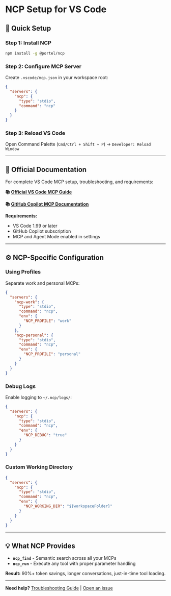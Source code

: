 # NCP Setup for VS Code

## 🚀 Quick Setup

### Step 1: Install NCP

```bash
npm install -g @portel/ncp
```

### Step 2: Configure MCP Server

Create `.vscode/mcp.json` in your workspace root:

```json
{
  "servers": {
    "ncp": {
      "type": "stdio",
      "command": "ncp"
    }
  }
}
```

### Step 3: Reload VS Code

Open Command Palette (`Cmd/Ctrl + Shift + P`) → `Developer: Reload Window`

---

## 📖 Official Documentation

For complete VS Code MCP setup, troubleshooting, and requirements:

**📚 [Official VS Code MCP Guide](https://code.visualstudio.com/docs/copilot/customization/mcp-servers)**

**📚 [GitHub Copilot MCP Documentation](https://docs.github.com/copilot/customizing-copilot/using-model-context-protocol)**

**Requirements:**
- VS Code 1.99 or later
- GitHub Copilot subscription
- MCP and Agent Mode enabled in settings

---

## ⚙️ NCP-Specific Configuration

### Using Profiles

Separate work and personal MCPs:

```json
{
  "servers": {
    "ncp-work": {
      "type": "stdio",
      "command": "ncp",
      "env": {
        "NCP_PROFILE": "work"
      }
    },
    "ncp-personal": {
      "type": "stdio",
      "command": "ncp",
      "env": {
        "NCP_PROFILE": "personal"
      }
    }
  }
}
```

### Debug Logs

Enable logging to `~/.ncp/logs/`:

```json
{
  "servers": {
    "ncp": {
      "type": "stdio",
      "command": "ncp",
      "env": {
        "NCP_DEBUG": "true"
      }
    }
  }
}
```

### Custom Working Directory

```json
{
  "servers": {
    "ncp": {
      "type": "stdio",
      "command": "ncp",
      "env": {
        "NCP_WORKING_DIR": "${workspaceFolder}"
      }
    }
  }
}
```

---

## 💡 What NCP Provides

- **`ncp_find`** - Semantic search across all your MCPs
- **`ncp_run`** - Execute any tool with proper parameter handling

**Result:** 90%+ token savings, longer conversations, just-in-time tool loading.

---

**Need help?** [Troubleshooting Guide](../../README.md#-troubleshooting) | [Open an issue](https://github.com/portel-dev/ncp/issues)
